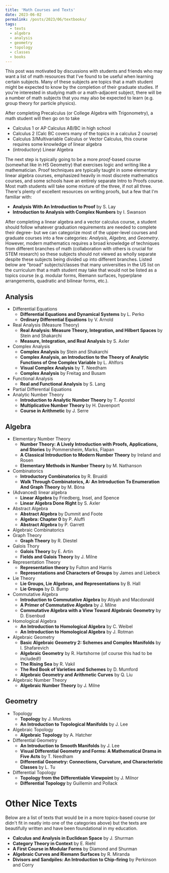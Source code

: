 ```yaml
---
title: 'Math Courses and Texts'
date: 2023-06-02
permalink: /posts/2023/06/textbooks/
tags:
  - texts
  - algebra
  - analysis
  - geometry
  - topology
  - classes
  - books
---
```

This post was motivated by discussions with students and friends who may want a list of math resources that I've found to be useful when learning certain subjects. Many of these subjects are topics that a math student might be expected to know by the completion of their graduate studies.
If you're interested in studying math or a math-adjacent subject, there will be a number of math subjects that you may also be expected to learn (e.g. group theory for particle physics). 


After completing Precalculus (or College Algebra with Trigonometry), a math student will then go on to take
  * Calculus 1 or AP Calculus AB/BC in high school
  * Calculus 2 (Calc BC covers many of the topics in a calculus 2 course)
  * Calculus 3/Multivariable Calculus or Vector Calculus, this course requires some knowledge of linear algebra
  * (introductory) Linear Algebra

The next step is typically going to be a more *proof*-based course (somewhat like in HS Geometry) that exercises logic and writing like a mathematician. Proof techniques are typically taught in some elementary linear algebra courses, emphasized heavily in most discrete mathematics courses, and some schools have an entirely separate Intro to Proofs course. Most math students will take some mixture of the three, if not all three. There's plenty of excellent resources on writing proofs, but a few that I'm familiar with:
  * **Analysis With An Introduction to Proof** by S. Lay
  * **Introduction to Analysis with Complex Numbers** by I. Swanson

After completing a linear algebra and a vector calculus course, a student should follow whatever graduation requirements are needed to complete their degree- but we can categorize most of the upper-level courses and graduate courses into a few categories: *Analysis, Algebra,* and *Geometry*. 
However, modern mathematics requires a broad knowledge of techniques from different branches of math (collaboration with others is crucial for STEM research) so these subjects should not viewed as wholly separate despite these subjects being divided up into different branches. Listed below are "broad" subjects/classes that many universities in the US list on the curriculum that a math student may take that would not be listed as a topics course (e.g. modular forms, Riemann surfaces, hyperplane arrangements, quadratic and bilinear forms, etc.).

Analysis
------
  * Differential Equations
    * **Differential Equations and Dynamical Systems** by L. Perko
    * **Ordinary Differential Equations** by V. Arnold
  * Real Analysis (Measure Theory)
    * **Real Analysis: Measure Theory, Integration, and Hilbert Spaces** by Stein and Shakarchi
    * **Measure, Integration, and Real Analysis** by S. Axler
  * Complex Analysis
    * **Complex Analysis** by Stein and Shakarchi
    * **Complex Analysis, an Introduction to the Theory of Analytic Functions of One Complex Variable** by L. Ahlfors
    * **Visual Complex Analysis** by T. Needham
    * **Complex Analysis** by Freitag and Busam
  * Functional Analysis
    * **Real and Functional Analysis** by S. Lang
  * Partial Differential Equations
  * Analytic Number Theory
    * **Introduction to Analytic Number Theory** by T. Apostol
    * **Multiplicative Number Theory** by H. Davenport
    * **Course in Arithmetic** by J. Serre

Algebra
------
  * Elementary Number Theory
    * **Number Theory: A Lively Introduction with Proofs, Applications, and Stories** by Pommersheim, Marks, Flapan 
    * **A Classical Introduction to Modern Number Theory** by Ireland and Rosen
    * **Elementary Methods in Number Theory** by M. Nathanson
  * Combinatorics
    * **Introductory Combinatorics** by R. Brualdi
    * **Walk Through Combinatorics, A: An Introduction To Enumeration And Graph Theory** by M. Bóna 
  * (Advanced) linear algebra
    * **Linear Algebra** by Friedberg, Insel, and Spence
    * **Linear Algebra Done Right** by S. Axler
  * Abstract Algebra
    * **Abstract Algebra** by Dummit and Foote
    * **Algebra: Chapter 0** by P. Aluffi
    * **Abstract Algebra** by P. Garrett
  * Algebraic Combinatorics
  * Graph Theory
    * **Graph Theory** by R. Diestel 
  * Galois Thory
    * **Galois Theory** by E. Artin
    * **Fields and Galois Theory** by J. Milne
  * Representation Theory
    * **Representation theory** by Fulton and Harris
    * **Representations and Characters of Groups** by James and Liebeck
  * Lie Theory
    * **Lie Groups, Lie Algebras, and Representations** by B. Hall
    * **Lie Groups** by D. Bump
  * Commutative Algebra
    * **Introduction to Commutative Algebra** by Atiyah and Macdonald
    * **A Primer of Commutative Algebra** by J. Milne
    * **Commutative Algebra with a View Toward Algebraic Geometry** by D. Eisenbud
  * Homological Algebra
    * **An Introduction to Homological Algebra** by C. Weibel
    * **An Introduction to Homological Algebra** by J. Rotman
  * Algebraic Geometry
    * **Basic Algebraic Geometry 2: Schemes and Complex Manifolds** by I. Shafarevich
    * **Algebraic Geometry** by R. Hartshorne (of course this had to be included!)
    * **The Rising Sea** by R. Vakil
    * **The Red Book of Varieties and Schemes** by D. Mumford
    * **Algebraic Geometry and Arithmetic Curves** by Q. Liu
* Algebraic Number Theory
  * **Algebraic Number Theory** by J. Milne


Geometry
------
  * Topology 
    * **Topology** by J. Munkres
    * **An Introduction to Topological Manifolds** by J. Lee
  * Algebraic Topology
    * **Algebraic Topology** by A. Hatcher
  * Differential Geometry
    * **An Introduction to Smooth Manifolds** by J. Lee
    * **Visual Differential Geometry and Forms: A Mathematical Drama in Five Acts** by T. Needham
    * **Differential Geometry: Connections, Curvature, and Characteristic Classes** by L. Tu
  * Differential Topology 
    *  **Topology from the Differentiable Viewpoint** by J. Milnor
    *  **Differential Topology** by Guillemin and Pollack 


Other Nice Texts
======
Below are a list of texts that would be in a more topics-based course (or didn't fit in neatly into one of the categories above) but the texts are beautifully written and have been foundational in my education.
  * **Calculus and Analysis in Euclidean Space** by J. Shurman
  * **Category Theory in Context** by E. Riehl
  * **A First Course in Modular Forms** by Diamond and Shurman
  * **Algebraic Curves and Riemann Surfaces** by R. Miranda
  * **Divisors and Sandpiles: An Introduction to Chip-firing** by Perkinson and Corry
